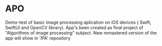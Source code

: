 # APO
Demo-test of basic image processing aplication on iOS devices ( Swift, SwiftUI and OpenCV library).
App's been created as final project of "Algorithms of image processing" subject.
New remastered version of the app will show in 'IPA' repository
